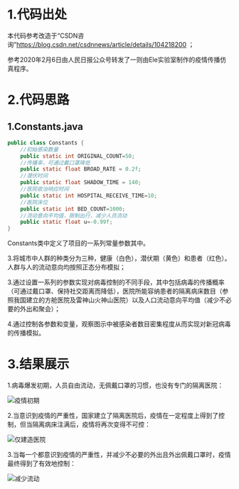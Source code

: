 1.代码出处
==========

本代码参考改造于“CSDN咨询”https://blog.csdn.net/csdnnews/article/details/104218200 ；

参考2020年2月6日由人民日报公众号转发了一则由Ele实验室制作的疫情传播仿真程序。

2.代码思路
==========

1.Constants.java
----------------

```java
public class Constants {
    //初始感染数量
    public static int ORIGINAL_COUNT=50;
    //传播率，可通过戴口罩降低
    public static float BROAD_RATE = 0.2f;
    //潜伏时间
    public static float SHADOW_TIME = 140;
    //医院收治响应时间
    public static int HOSPITAL_RECEIVE_TIME=10;
    //医院床位
    public static int BED_COUNT=1000;
    //流动意向平均值，限制出行，减少人员流动
    public static float u=-0.99f;
}
```

Constants类中定义了项目的一系列常量参数其中。

3.将城市中人群的种类分为三种，健康（白色），潜伏期（黄色）和患者（红色）。人群与人的流动意向均按照正态分布模拟；

3.通过设置一系列的参数实现对病毒控制的不同手段，其中包括病毒的传播概率（可通过戴口罩、保持社交距离而降低），医院所能容纳患者的隔离病床数目（参照我国建立的方舱医院及雷神山火神山医院）以及人口流动意向平均值（减少不必要的外出和聚会）；

4.通过控制各参数和变量，观察图示中被感染者数目密集程度从而实现对新冠病毒的传播模拟。

3.结果展示
==========

1.病毒爆发初期，人员自由流动，无佩戴口罩的习惯，也没有专门的隔离医院：

![疫情初期](https://user-images.githubusercontent.com/77970177/109767594-bca3ea00-7c32-11eb-8757-854efeb68c27.jpg)

2.当意识到疫情的严重性，国家建立了隔离医院后，疫情在一定程度上得到了控制，但当隔离病床注满后，疫情将再次变得不可控：

![仅建造医院](https://user-images.githubusercontent.com/77970177/109769243-e3fbb680-7c34-11eb-9e47-5da4c9f06d95.jpg)

3.当每一个都意识到疫情的严重性，并减少不必要的外出且外出佩戴口罩时，疫情最终得到了有效地控制：

![减少流动](https://user-images.githubusercontent.com/77970177/109771476-cda32a00-7c37-11eb-9b3a-63cb88e82158.jpg)







